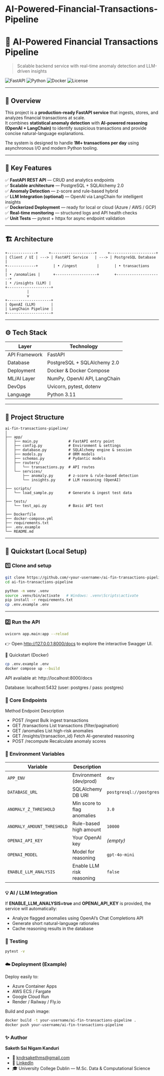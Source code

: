 # AI-Powered-Financial-Transactions-Pipeline

# 💸 AI-Powered Financial Transactions Pipeline  
> Scalable backend service with real-time anomaly detection and LLM-driven insights

![FastAPI](https://img.shields.io/badge/FastAPI-0.115.0-009688?logo=fastapi)
![Python](https://img.shields.io/badge/Python-3.11-blue?logo=python)
![Docker](https://img.shields.io/badge/Docker-ready-0db7ed?logo=docker)
![License](https://img.shields.io/badge/license-MIT-green)

---

## 📘 Overview
This project is a **production-ready FastAPI service** that ingests, stores, and analyzes financial transactions at scale.  
It combines **statistical anomaly detection** with **AI-powered reasoning (OpenAI + LangChain)** to identify suspicious transactions and provide concise natural-language explanations.

The system is designed to handle **1M+ transactions per day** using asynchronous I/O and modern Python tooling.

---

## 🚀 Key Features

✅ **FastAPI REST API** — CRUD and analytics endpoints  
✅ **Scalable architecture** — PostgreSQL + SQLAlchemy 2.0  
✅ **Anomaly Detection** — z-score and rule-based hybrid  
✅ **LLM Integration (optional)** — OpenAI via LangChain for intelligent insights  
✅ **Dockerized Deployment** — ready for local or cloud (Azure / AWS / GCP)  
✅ **Real-time monitoring** — structured logs and API health checks  
✅ **Unit Tests** — pytest + httpx for async endpoint validation  

---

## 🏗️ Architecture

```text
+-------------+     +--------------------+     +---------------------+
| Client / UI | ---> | FastAPI Service   | ---> | PostgreSQL Database |
+-------------+       | • /ingest         |       | • transactions      |
| • /anomalies |      +-------------------+       +---------------------+
| • /insights (LLM) |
+--------------------+
          |
          v
+--------------------+
| OpenAI (LLM)       |
| LangChain Pipeline |
+--------------------+
```
---

## ⚙️ Tech Stack

| Layer | Technology |
|-------|-------------|
| API Framework | FastAPI |
| Database | PostgreSQL + SQLAlchemy 2.0 |
| Deployment | Docker & Docker Compose |
| ML/AI Layer | NumPy, OpenAI API, LangChain |
| DevOps | Uvicorn, pytest, dotenv |
| Language | Python 3.11 |

---

## 📂 Project Structure

```text
ai-fin-transactions-pipeline/
│
├── app/
│   ├── main.py              # FastAPI entry point
│   ├── config.py            # Environment & settings
│   ├── database.py          # SQLAlchemy engine & session
│   ├── models.py            # ORM models
│   ├── schemas.py           # Pydantic models
│   ├── routers/
│   │   └── transactions.py  # API routes
│   └── services/
│       ├── anomaly.py       # z-score & rule-based detection
│       └── insights.py      # LLM reasoning (OpenAI)
│
├── scripts/
│   └── load_sample.py       # Generate & ingest test data
│
├── tests/
│   └── test_api.py          # Basic API test
│
├── Dockerfile
├── docker-compose.yml
├── requirements.txt
├── .env.example
└── README.md
```
---

## 🧪 Quickstart (Local Setup)

### 1️⃣ Clone and setup
```bash
git clone https://github.com/<your-username>/ai-fin-transactions-pipeline.git
cd ai-fin-transactions-pipeline

python -m venv .venv
source .venv/bin/activate   # Windows: .venv\Scripts\activate
pip install -r requirements.txt
cp .env.example .env
```
---

### 2️⃣ Run the API
```bash
uvicorn app.main:app --reload
```
👉 Open http://127.0.0.1:8000/docs to explore the interactive Swagger UI.

🐳 Quickstart (Docker)
```bash
cp .env.example .env
docker compose up --build
```
API available at: http://localhost:8000/docs

Database: localhost:5432 (user: postgres / pass: postgres)

### 🔎 Core Endpoints
Method	Endpoint	Description
- POST	/ingest	Bulk ingest transactions
- GET	/transactions	List transactions (filter/pagination)
- GET	/anomalies	List high-risk anomalies
- GET	/insights/{transaction_id}	Fetch AI-generated reasoning
- POST	/recompute	Recalculate anomaly scores

### 🧰 Environment Variables
| Variable | Description | Default |
|-----------|--------------|----------|
| `APP_ENV` | Environment (dev/prod) | `dev` |
| `DATABASE_URL` | SQLAlchemy DB URI | `postgresql://postgres:postgres@db:5432/transactions` |
| `ANOMALY_Z_THRESHOLD` | Min score to flag anomalies | `3.0` |
| `ANOMALY_AMOUNT_THRESHOLD` | Rule-based high amount | `10000` |
| `OPENAI_API_KEY` | Your OpenAI key | *(empty)* |
| `OPENAI_MODEL` | Model for reasoning | `gpt-4o-mini` |
| `ENABLE_LLM_ANALYSIS` | Enable LLM risk reasoning | `false` |


### 💡 AI / LLM Integration
If **ENABLE_LLM_ANALYSIS=true** and **OPENAI_API_KEY** is provided, the service will automatically:
- Analyze flagged anomalies using OpenAI’s Chat Completions API
- Generate short natural-language rationales
- Cache reasoning results in the database

### 🧮 Testing
```bash
pytest -v
```

### ☁️ Deployment (Example)
Deploy easily to:
 - Azure Container Apps
 - AWS ECS / Fargate
 - Google Cloud Run
 - Render / Railway / Fly.io

Build and push image:
```bash
docker build -t your-username/ai-fin-transactions-pipeline .
docker push your-username/ai-fin-transactions-pipeline
```
### ✨ Author
**Saketh Sai Nigam Kanduri**
- 📧 kndrsakethms@gmail.com
- 🔗 [LinkedIn](www.linkedin.com/in/kandurisakethsainigam)
- 🎓 University College Dublin — M.Sc. Data & Computational Science
